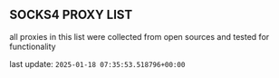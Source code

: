 ## SOCKS4 PROXY LIST

all proxies in this list were collected from open sources and tested for functionality

last update: `2025-01-18 07:35:53.518796+00:00`